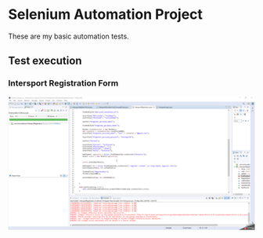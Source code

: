 # Selenium Automation Project
These are my basic automation tests.

## Test execution
### Intersport Registration Form
![](test_executions/IntersportRegistration.gif)
 
